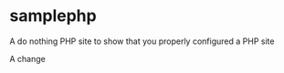 samplephp
=========

A do nothing PHP site to show that you properly configured a PHP site

A change
